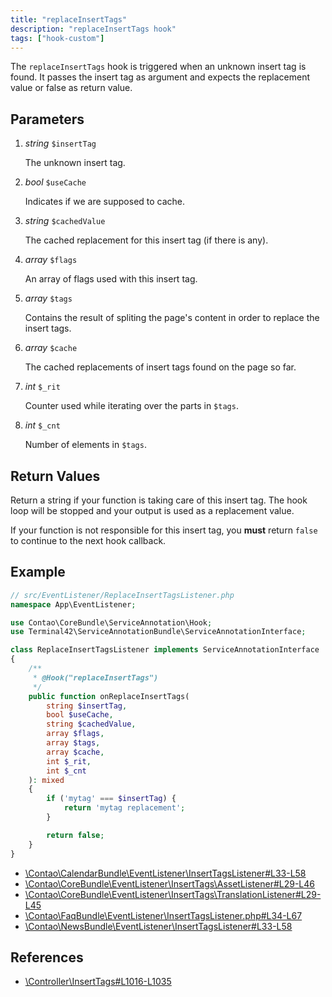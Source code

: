 ```yaml
---
title: "replaceInsertTags"
description: "replaceInsertTags hook"
tags: ["hook-custom"]
---
```



The `replaceInsertTags` hook is triggered when an unknown insert tag is found.
It passes the insert tag as argument and expects the replacement value or
false as return value.


## Parameters

1. *string* `$insertTag`

    The unknown insert tag.

2. *bool* `$useCache`

    Indicates if we are supposed to cache.

3. *string* `$cachedValue`

    The cached replacement for this insert tag (if there is any).

4. *array* `$flags`

    An array of flags used with this insert tag.

5. *array* `$tags`

    Contains the result of spliting the page's content in order to replace the insert tags.

6. *array* `$cache`

    The cached replacements of insert tags found on the page so far.

7. *int* `$_rit`

    Counter used while iterating over the parts in `$tags`.

8. *int* `$_cnt`

    Number of elements in `$tags`.


## Return Values

Return a string if your function is taking care of this insert tag. The hook loop
will be stopped and your output is used as a replacement value.

If your function is not responsible for this insert tag, you **must** return
`false` to continue to the next hook callback.


## Example

```php
// src/EventListener/ReplaceInsertTagsListener.php
namespace App\EventListener;

use Contao\CoreBundle\ServiceAnnotation\Hook;
use Terminal42\ServiceAnnotationBundle\ServiceAnnotationInterface;

class ReplaceInsertTagsListener implements ServiceAnnotationInterface
{
    /**
     * @Hook("replaceInsertTags")
     */
    public function onReplaceInsertTags(
        string $insertTag,
        bool $useCache,
        string $cachedValue,
        array $flags,
        array $tags,
        array $cache,
        int $_rit,
        int $_cnt
    ): mixed
    {
        if ('mytag' === $insertTag) {
            return 'mytag replacement';
        }

        return false;
    }
}
```

* [\Contao\CalendarBundle\EventListener\InsertTagsListener#L33-L58](https://github.com/contao/contao/blob/4.7.6/calendar-bundle/src/EventListener/InsertTagsListener.php#L33-L58)
* [\Contao\CoreBundle\EventListener\InsertTags\AssetListener#L29-L46](https://github.com/contao/contao/blob/4.7.6/core-bundle/src/EventListener/InsertTags/AssetListener.php#L29-L46)
* [\Contao\CoreBundle\EventListener\InsertTags\TranslationListener#L29-L45](https://github.com/contao/contao/blob/4.7.6/core-bundle/src/EventListener/InsertTags/TranslationListener.php#L29-L45)
* [\Contao\FaqBundle\EventListener\InsertTagsListener.php#L34-L67](https://github.com/contao/contao/blob/4.7.6/faq-bundle/src/EventListener/InsertTagsListener.php#L34-L67)
* [\Contao\NewsBundle\EventListener\InsertTagsListener#L33-L58](https://github.com/contao/contao/blob/4.7.6/news-bundle/src/EventListener/InsertTagsListener.php#L33-L58)


## References

* [\Controller\InsertTags#L1016-L1035](https://github.com/contao/contao/blob/4.7.6/core-bundle/src/Resources/contao/library/Contao/InsertTags.php#L1016-L1035)

